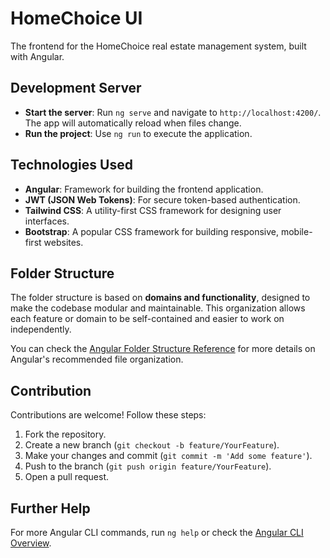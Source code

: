 # HomeChoice UI
The frontend for the HomeChoice real estate management system, built with Angular.

## Development Server
- **Start the server**: Run `ng serve` and navigate to `http://localhost:4200/`. The app will automatically reload when files change.
- **Run the project**: Use `ng run` to execute the application.

## Technologies Used
- **Angular**: Framework for building the frontend application.
- **JWT (JSON Web Tokens)**: For secure token-based authentication.
- **Tailwind CSS**: A utility-first CSS framework for designing user interfaces.
- **Bootstrap**: A popular CSS framework for building responsive, mobile-first websites.

## Folder Structure
The folder structure is based on **domains and functionality**, designed to make the codebase modular and maintainable. This organization allows each feature or domain to be self-contained and easier to work on independently.

You can check the [Angular Folder Structure Reference](https://angular.dev/reference/configs/file-structure) for more details on Angular's recommended file organization.

## Contribution
Contributions are welcome! Follow these steps:

1. Fork the repository.
2. Create a new branch (`git checkout -b feature/YourFeature`).
3. Make your changes and commit (`git commit -m 'Add some feature'`).
4. Push to the branch (`git push origin feature/YourFeature`).
5. Open a pull request.

## Further Help

For more Angular CLI commands, run `ng help` or check the [Angular CLI Overview](https://angular.dev/tools/cli).
